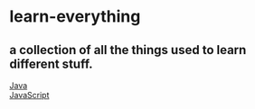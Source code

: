 # learn-everything
a collection of all the things used to learn different stuff.  
---       
[Java](./Java)  
[JavaScript](./JavaScript)

